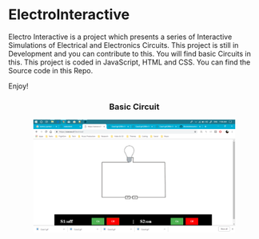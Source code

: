 # ElectroInteractive

Electro Interactive is a project which presents a series of Interactive Simulations of Electrical and Electronics Circuits. This project is still in Development and you can contribute to this. You will find basic Circuits in this. This project is coded in JavaScript, HTML and CSS. You can find the Source code in this Repo.

Enjoy!

<div  align="center">
  <h3> Basic Circuit </h3>
  <img href="http://soecse.cf/Electrical" width="80%" src="Electrical/Demo.png"> </img>
</div>
